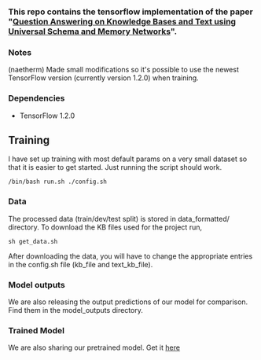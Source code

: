 ### This repo contains the tensorflow implementation of the paper "[Question Answering on Knowledge Bases and Text using Universal Schema and Memory Networks](https://arxiv.org/abs/1704.08384)".

### Notes

(naetherm) Made small modifications so it's possible to use the newest TensorFlow version (currently version 1.2.0) when training.

### Dependencies
* TensorFlow 1.2.0

## Training
I have set up training with most default params on a very small dataset so that it is easier to get started. Just running the script should work.
```
/bin/bash run.sh ./config.sh
```
### Data
The processed data (train/dev/test split) is stored in data_formatted/ directory.
To download the KB files used for the project run,
```
sh get_data.sh
```
After downloading the data, you will have to change the appropriate entries in the config.sh file (kb_file and text_kb_file).


### Model outputs
We are also releasing the output predictions of our model for comparison. Find them in the model_outputs directory.

### Trained Model
We are also sharing our pretrained model. Get it [here]( http://iesl.cs.umass.edu/downloads/spades/max_dev_out.ckpt)


